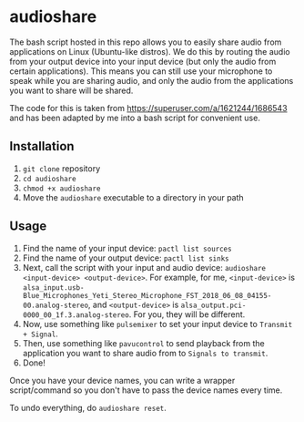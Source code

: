 # audioshare
The bash script hosted in this repo allows you to easily share audio
from applications on Linux (Ubuntu-like distros). We do this by routing the audio from your output
device into your input device (but only the audio from certain applications).
This means you can still use your microphone to speak while you are sharing audio,
and only the audio from the applications you want to share will be shared.

The code for this is taken from https://superuser.com/a/1621244/1686543
and has been adapted by me into a bash script for convenient use.

## Installation
1. `git clone` repository
2. `cd audioshare`
3. `chmod +x audioshare`
4. Move the `audioshare` executable to a directory in your path

## Usage
1. Find the name of your input device: `pactl list sources`
2. Find the name of your output device: `pactl list sinks`
3. Next, call the script with your input and audio device:
`audioshare <input-device> <output-device>`.
For example, for me, `<input-device>` is
`alsa_input.usb-Blue_Microphones_Yeti_Stereo_Microphone_FST_2018_06_08_04155-00.analog-stereo`,
and `<output-device>` is
`alsa_output.pci-0000_00_1f.3.analog-stereo`.
For you, they will be different.
4. Now, use something like `pulsemixer` to set your input device to
`Transmit + Signal`.
5. Then, use something like `pavucontrol` to send playback from the application
you want to share audio from to `Signals to transmit`.
6. Done!

Once you have your device names, you can write a wrapper script/command
so you don't have to pass the device names every time.

To undo everything, do `audioshare reset`.
